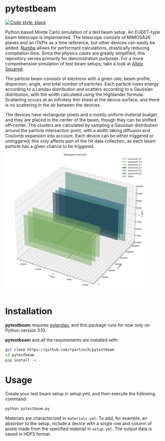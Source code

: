 # pytestbeam
[![Code style: black](https://img.shields.io/badge/code%20style-black-000000.svg)](https://github.com/psf/black)

Python based Monte Carlo simulation of a test beam setup. An EUDET-type beam telescope is implemented. The telescope consists of MIMOSA26 planes and an ITkPix as a time reference, but other devices can easily be added.
[Numba](https://numba.pydata.org/) allows for performant calculations, drastically reducing compilation time. Since the physics cases are greatly simplified, this repository serves primarily for demonstration purposes. For a more comprehensive simulation of test beam setups, take a look at [Allpix Squared](https://allpix-squared.docs.cern.ch/).

The particle beam consists of electrons with a given rate, beam profile, dispersion, angle, and total number of particles. Each particle loses energy according to a Landau distribution and scatters according to a Gaussian distribution, with the width calculated using the Highlander formula. Scattering occurs at an infinitely thin sheet at the device surface, and there is no scattering in the air between the devices.

The devices have rectangular pixels and a mostly uniform material budget, and they are placed in the center of the beam, though they can be shifted off-center. The clusters are calculated by sampling a Gaussian distribution around the particle intersection point, with a width taking diffusion and Coulomb expansion into account. Each device can be either triggered or untriggered; this only affects part of the hit data collection, as each beam particle has a given chance to be triggered.

<img src="figures/setup_example_events.png" width="450"/>

# Installation
**pytestbeam** requires [pylandau](https://github.com/SiLab-Bonn/pylandau), and this package runs for now only on Python version 3.10.

**pytestbeam** and all the requirements are installed with:
```bash
git clone https://github.com/rpartzsch/pytestbeam
cd pytestbeam
pip install -e .
```
# Usage
Create your test beam setup in setup.yml, and then execute the following command:
```bash
python pytestbeam.py
```
Materials are characterized in ```materials.yml```. To add, for example, an absorber to the setup, include a device with a single row and column of pixels made from the specified material in ```setup.yml```.
The output data is saved in HDF5 format.

